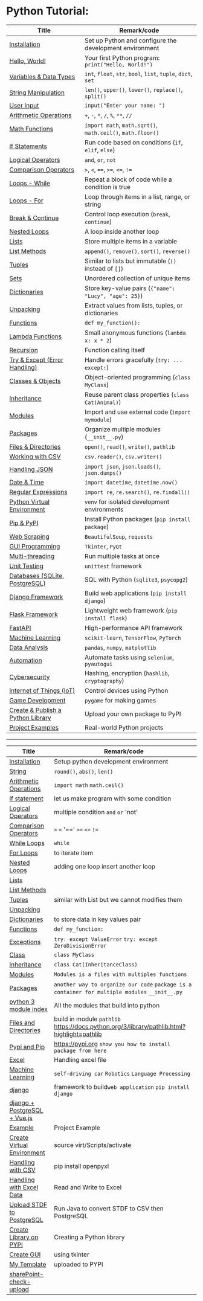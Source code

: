 # Python Tutorial:  
| Title    | Remark/code  |  
| -------------| -----|  
| [Installation](https://github.com/potatoscript/python/wiki/Installation) | Set up Python and configure the development environment |  
| [Hello, World!](https://github.com/potatoscript/python/wiki/Hello-World) | Your first Python program: `print("Hello, World!")` |  
| [Variables & Data Types](https://github.com/potatoscript/python/wiki/Variables) | `int`, `float`, `str`, `bool`, `list`, `tuple`, `dict`, `set` |  
| [String Manipulation](https://github.com/potatoscript/python/wiki/String) | `len()`, `upper()`, `lower()`, `replace()`, `split()` |  
| [User Input](https://github.com/potatoscript/python/wiki/User-Input) | `input("Enter your name: ")` |  
| [Arithmetic Operations](https://github.com/potatoscript/python/wiki/Arithmetic-Operations) | `+`, `-`, `*`, `/`, `%`, `**`, `//` |  
| [Math Functions](https://github.com/potatoscript/python/wiki/Math-Functions) | `import math`, `math.sqrt()`, `math.ceil()`, `math.floor()` |  
| [If Statements](https://github.com/potatoscript/python/wiki/If-Statement) | Run code based on conditions (`if`, `elif`, `else`) |  
| [Logical Operators](https://github.com/potatoscript/python/wiki/Logical-Operators) | `and`, `or`, `not` |  
| [Comparison Operators](https://github.com/potatoscript/python/wiki/Comparison-Operators) | `>`, `<`, `==`, `>=`, `<=`, `!=` |  
| [Loops - While](https://github.com/potatoscript/python/wiki/While-Loops) | Repeat a block of code while a condition is true |  
| [Loops - For](https://github.com/potatoscript/python/wiki/For-Loops) | Loop through items in a list, range, or string |  
| [Break & Continue](https://github.com/potatoscript/python/wiki/Break-Continue) | Control loop execution (`break`, `continue`) |  
| [Nested Loops](https://github.com/potatoscript/python/wiki/Nested-Loops) | A loop inside another loop |  
| [Lists](https://github.com/potatoscript/python/wiki/Lists) | Store multiple items in a variable |  
| [List Methods](https://github.com/potatoscript/python/wiki/List-Methods) | `append()`, `remove()`, `sort()`, `reverse()` |  
| [Tuples](https://github.com/potatoscript/python/wiki/Tuples) | Similar to lists but immutable (`()` instead of `[]`) |  
| [Sets](https://github.com/potatoscript/python/wiki/Sets) | Unordered collection of unique items |  
| [Dictionaries](https://github.com/potatoscript/python/wiki/Dictionaries) | Store key-value pairs (`{"name": "Lucy", "age": 25}`) |  
| [Unpacking](https://github.com/potatoscript/python/wiki/Unpacking) | Extract values from lists, tuples, or dictionaries |  
| [Functions](https://github.com/potatoscript/python/wiki/Functions) | `def my_function():` |  
| [Lambda Functions](https://github.com/potatoscript/python/wiki/Lambda) | Small anonymous functions (`lambda x: x * 2`) |  
| [Recursion](https://github.com/potatoscript/python/wiki/Recursion) | Function calling itself |  
| [Try & Except (Error Handling)](https://github.com/potatoscript/python/wiki/Exceptions) | Handle errors gracefully (`try: ... except:`) |  
| [Classes & Objects](https://github.com/potatoscript/python/wiki/Class) | Object-oriented programming (`class MyClass`) |  
| [Inheritance](https://github.com/potatoscript/python/wiki/Inheritance) | Reuse parent class properties (`class Cat(Animal)`) |  
| [Modules](https://github.com/potatoscript/python/wiki/Modules) | Import and use external code (`import mymodule`) |  
| [Packages](https://github.com/potatoscript/python/wiki/Packages) | Organize multiple modules (`__init__.py`) |  
| [Files & Directories](https://github.com/potatoscript/python/wiki/Files-Directories) | `open()`, `read()`, `write()`, `pathlib` |  
| [Working with CSV](https://github.com/potatoscript/python/wiki/Writing-CSV) | `csv.reader()`, `csv.writer()` |  
| [Handling JSON](https://github.com/potatoscript/python/wiki/JSON) | `import json`, `json.loads()`, `json.dumps()` |  
| [Date & Time](https://github.com/potatoscript/python/wiki/DateTime) | `import datetime`, `datetime.now()` |  
| [Regular Expressions](https://github.com/potatoscript/python/wiki/Regex) | `import re`, `re.search()`, `re.findall()` |  
| [Python Virtual Environment](https://github.com/potatoscript/python/wiki/Create-Virtual-Environment) | `venv` for isolated development environments |  
| [Pip & PyPI](https://github.com/potatoscript/python/wiki/Pypi-Pip) | Install Python packages (`pip install package`) |  
| [Web Scraping](https://github.com/potatoscript/python/wiki/Web-Scraping) | `BeautifulSoup`, `requests` |  
| [GUI Programming](https://github.com/potatoscript/python/wiki/Create-GUI) | `Tkinter`, `PyQt` |  
| [Multi-threading](https://github.com/potatoscript/python/wiki/Threading) | Run multiple tasks at once |  
| [Unit Testing](https://github.com/potatoscript/python/wiki/Unit-Testing) | `unittest` framework |  
| [Databases (SQLite, PostgreSQL)](https://github.com/potatoscript/python/wiki/Databases) | SQL with Python (`sqlite3`, `psycopg2`) |  
| [Django Framework](https://github.com/potatoscript/python/wiki/django) | Build web applications (`pip install django`) |  
| [Flask Framework](https://github.com/potatoscript/python/wiki/flask) | Lightweight web framework (`pip install flask`) |  
| [FastAPI](https://github.com/potatoscript/python/wiki/FastAPI) | High-performance API framework |  
| [Machine Learning](https://github.com/potatoscript/python/wiki/Machine-Learning) | `scikit-learn`, `TensorFlow`, `PyTorch` |  
| [Data Analysis](https://github.com/potatoscript/python/wiki/Data-Analysis) | `pandas`, `numpy`, `matplotlib` |  
| [Automation](https://github.com/potatoscript/python/wiki/Automation) | Automate tasks using `selenium`, `pyautogui` |  
| [Cybersecurity](https://github.com/potatoscript/python/wiki/Cybersecurity) | Hashing, encryption (`hashlib`, `cryptography`) |  
| [Internet of Things (IoT)](https://github.com/potatoscript/python/wiki/IoT) | Control devices using Python |  
| [Game Development](https://github.com/potatoscript/python/wiki/Game-Development) | `pygame` for making games |  
| [Create & Publish a Python Library](https://github.com/potatoscript/python/wiki/Create-Library-PYPI) | Upload your own package to PyPI |  
| [Project Examples](https://github.com/potatoscript/python/wiki/Example) | Real-world Python projects |  



---

| Title    | Remark/code  |
| -------------| -----|
| [Installation](https://github.com/potatoscript/python/wiki/Installation) | Setup python development environment  |
| [String](https://github.com/potatoscript/python/wiki/String) | `round()`, `abs()`, `len()`  |
| [Arithmetic Operations](https://github.com/potatoscript/python/wiki/Arithmetic-Operations) | `import math` `math.ceil()`  |
| [If statement](https://github.com/potatoscript/python/wiki/If-Statement) | let us make program with some condition |
| [Logical Operators](https://github.com/potatoscript/python/wiki/Logical-Operators)| multiple condition `and` `or` 'not' |
| [Comparison Operators](https://github.com/potatoscript/python/wiki/Comparison-Operators)| `>` `<` '=='  `>=` `<=` `!=`|
| [While Loops](https://github.com/potatoscript/python/wiki/While-Loops)| `while`|
| [For Loops](https://github.com/potatoscript/python/wiki/For-Loops)| to iterate item |
| [Nested Loops](https://github.com/potatoscript/python/wiki/Nested-Loops)| adding one loop insert another loop |
| [Lists](https://github.com/potatoscript/python/wiki/Lists)|  |
| [List Methods](https://github.com/potatoscript/python/wiki/List-Methods)|  |
| [Tuples](https://github.com/potatoscript/python/wiki/Tuples)| similar with List but we cannot modifies them |
| [Unpacking](https://github.com/potatoscript/python/wiki/Unpacking)|  |
| [Dictionaries](https://github.com/potatoscript/python/wiki/Dictionaries)| to store data in key values pair |
| [Functions](https://github.com/potatoscript/python/wiki/Functions)| `def my_function:` |
| [Exceptions](https://github.com/potatoscript/python/wiki/Exceptions)| `try: except ValueError` `try: except ZeroDivisionError` |
| [Class](https://github.com/potatoscript/python/wiki/Class)| `class MyClass` |
| [Inheritance](https://github.com/potatoscript/python/wiki/Inheritance)| `class Cat(InheritanceClass)` |
| [Modules](https://github.com/potatoscript/python/wiki/Modules)| `Modules is a files with multiples functions` |
| [Packages](https://github.com/potatoscript/python/wiki/Packages)| `another way to organize our code` `package is a container for multiple modules` `__init__.py`|
| [python 3 module index](https://docs.python.org/3/py-modindex.html)| All the modules that build into python|
| [Files and Directories](https://github.com/potatoscript/python/wiki/Files-Directories)| build in module `pathlib` https://docs.python.org/3/library/pathlib.html?highlight=pathlib|
| [Pypi and Pip](https://github.com/potatoscript/python/wiki/Pypi-Pip)| https://pypi.org `show you how to install package from here` |
| [Excel](https://github.com/potatoscript/python/wiki/Excel)| Handling excel file |
| [Machine Learning](https://github.com/potatoscript/python/wiki/Machine-Learning)| `self-driving car` `Robotics` `Language Processing` |
| [django](https://github.com/potatoscript/python/wiki/django)| framework to build`web application` `pip install django` |
| [django + PostgreSQL + Vue.js](https://github.com/potatoscript/python/wiki/django-postgresql-vuejs)|  |
| [Example](https://github.com/potatoscript/python/wiki/Example)| Project Example|
| [Create Virtual Environment](https://github.com/potatoscript/python/wiki/Create-Virtual-Environment)|source virt/Scripts/activate |
| [Handling with CSV](https://github.com/potatoscript/python/wiki/Writing-CSV)|pip install openpyxl |
| [Handling with Excel Data](https://github.com/potatoscript/python/wiki/Excel-Data)| Read and Write to Excel|
| [Upload STDF to PostgreSQL](https://github.com/potatoscript/python/wiki/STDF-to-PostgreSQL)| Run Java to convert STDF to CSV then PostgreSQL|
| [Create Library on PYPI](https://github.com/potatoscript/python/wiki/Create-Library-PYPI)|Creating a Python library |
| [Create GUI](https://github.com/potatoscript/python/wiki/Create-GUI)|using tkinter |
| [My Template](https://github.com/potatoscript/python/wiki/Template)|uploaded to PYPI |
| [sharePoint-check-upload](https://github.com/potatoscript/python/wiki/SharePoint-Check-Upload)| |



